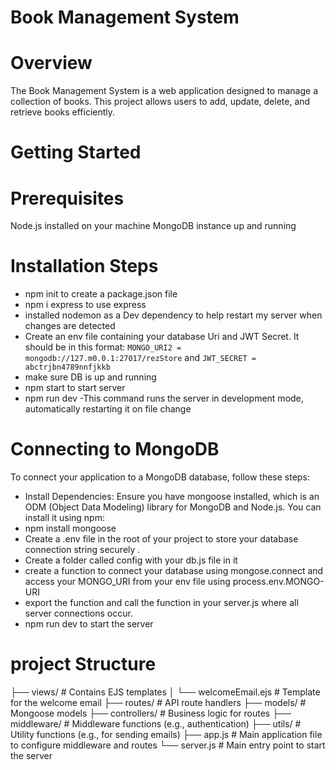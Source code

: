 # Book Management System
# Overview
The Book Management System is a web application designed to manage a collection of books. This project allows users to add, update, delete, and retrieve books efficiently.

# Getting Started
# Prerequisites
Node.js installed on your machine
MongoDB instance up and running
# Installation Steps

- npm init to create a package.json file
- npm i express to use express
- installed nodemon as a Dev dependency to help restart my server when changes are detected
-  Create an env file containing your database Uri and JWT Secret. It should be in this format: `MONGO_URI2 = mongodb://127.m0.0.1:27017/rezStore` and `JWT_SECRET = abctrjbn4789nnfjkkb`
- make sure  DB is up and running
- npm start to start server
- npm run dev -This command runs the server in development mode, automatically restarting it on file change



# Connecting to MongoDB
To connect your application to a MongoDB database, follow these steps:

- Install Dependencies: Ensure you have mongoose installed, which is an ODM (Object Data Modeling) library for MongoDB    and  Node.js. You can install it using npm:
- npm install mongoose
-  Create a .env file in the root of your project to store your database connection string securely . 
 - Create a folder called config with your db.js file in it
 - create a function to connect your database using mongose.connect and access your MONGO_URI from your env file using process.env.MONGO-URI
 - export the function and call the function in your server.js where all server connections occur.
 - npm run dev to start the server  

# project Structure


├── views/                # Contains EJS templates
│   └── welcomeEmail.ejs  # Template for the welcome email
├── routes/               # API route handlers
├── models/               # Mongoose models
├── controllers/          # Business logic for routes
├── middleware/           # Middleware functions (e.g., authentication)
├── utils/                # Utility functions (e.g., for sending emails)
├── app.js                # Main application file to configure middleware and routes
└── server.js             # Main entry point to start the server
